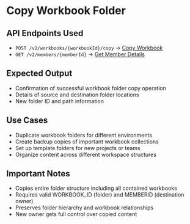 # Copy Workbook Folder

## API Endpoints Used

- `POST /v2/workbooks/{workbookId}/copy` → [Copy Workbook](https://help.sigmacomputing.com/reference/copyworkbook)
- `GET /v2/members/{memberId}` → [Get Member Details](https://help.sigmacomputing.com/reference/getmember)

## Expected Output

- Confirmation of successful workbook folder copy operation
- Details of source and destination folder locations
- New folder ID and path information

## Use Cases

- Duplicate workbook folders for different environments
- Create backup copies of important workbook collections
- Set up template folders for new projects or teams
- Organize content across different workspace structures

## Important Notes

- Copies entire folder structure including all contained workbooks
- Requires valid WORKBOOK_ID (folder) and MEMBERID (destination owner)
- Preserves folder hierarchy and workbook relationships
- New owner gets full control over copied content